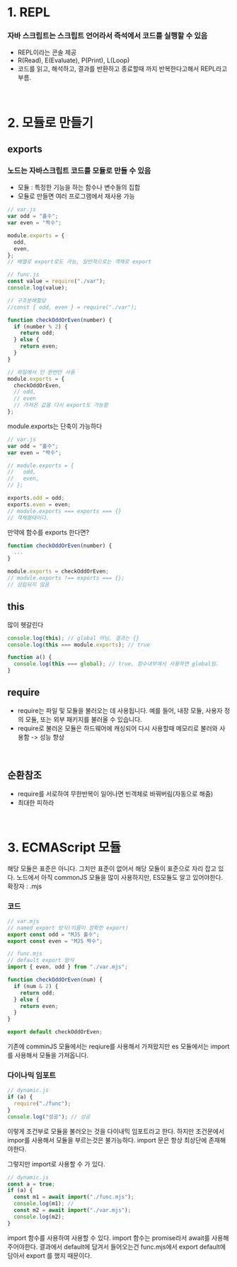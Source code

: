 # 1. REPL

### 자바 스크립트는 스크립트 언어라서 즉석에서 코드를 실행할 수 있음

- REPL이라는 콘솔 제공
- R(Read), E(Evaluate), P(Print), L(Loop)
- 코드를 읽고, 해석하고, 결과를 반환하고 종료할때 까지 반복한다고해서 REPL라고 부름.

<br>

# 2. 모듈로 만들기

## exports

### 노드는 자바스크립트 코드를 모듈로 만들 수 있음

- 모듈 : 특정한 기능을 하는 함수나 변수들의 집합
- 모듈로 만들면 여러 프로그램에서 재사용 가능

```javascript
// var.js
var odd = "홀수";
var even = "짝수";

module.exports = {
  odd,
  even,
};
// 배열로 export로도 가능, 일반적으로는 객채로 export
```

```javascript
// func.js
const value = require("./var");
console.log(value);

// 구조분해할당
//const { odd, even } = require("./var");

function checkOddOrEven(number) {
  if (number % 2) {
    return odd;
  } else {
    return even;
  }
}

// 파일에서 단 한번만 사용
module.exports = {
  checkOddOrEven,
  // odd,
  // even
  // 가져온 값을 다시 export도 가능함
};
```

module.exports는 단축이 가능하다

```javascript
// var.js
var odd = "홀수";
var even = "짝수";

// module.exports = {
//   odd,
//   even,
// };

exports.odd = odd;
exports.even = even;
// module.exports === exports === {}
// 객체형태이다.
```

만약에 함수를 exports 한다면?

```javascript
function checkOddOrEven(number) {
  ...
}

module.exports = checkOddOrEven;
// module.exports !== exports === {};
// 성립되지 않음
```

## this

많이 헷갈린다
<br>

```javascript
console.log(this); // global 아님, 결과는 {}
console.log(this === module.exports); // true

function a() {
  console.log(this === global); // true, 함수내부에서 사용하면 global임.
}
```

## require

- require는 파일 및 모듈을 불러오는 데 사용됩니다. 예를 들어, 내장 모듈, 사용자 정의 모듈, 또는 외부 패키지를 불러올 수 있습니다.
- require로 불러온 모듈은 하드웨어에 캐싱되어 다시 사용할때 메모리로 불러와 사용함 -> 성능 향상

<br>

## 순환참조

- require를 서로하여 무한반복이 일어나면 빈객체로 바꿔버림(자동으로 해줌)
- 최대한 피하라

<br>

# 3. ECMAScript 모듈

해당 모듈은 표준은 아니다. 그치만 표준이 없어서 해당 모듈이 표준으로 자리 잡고 있다.
노드에서 아직 commonJS 모듈을 많이 사용하지만, ES모듈도 알고 있어야한다.
<br>
확장자 : .mjs

### 코드

```javascript
// var.mjs
// named export 방식(이름이 정확한 export)
export const odd = "MJS 홀수";
export const even = "MJS 짝수";
```

```javascript
// func.mjs
// default export 방식
import { even, odd } from "./var.mjs";

function checkOddOrEven(num) {
  if (num & 2) {
    return odd;
  } else {
    return even;
  }
}

export default checkOddOrEven;
```

기존에 comminJS 모듈에서는 reqiure를 사용해서 가져왔지만 es 모듈에서는 import를 사용해서 모듈을 가져옵니다.

### 다이나믹 임포트

```javascript
// dynamic.js
if (a) {
  require("./func");
}
console.log("성공"); // 성공
```

이렇게 조건부로 모듈을 불러오는 것을 다이내믹 임포트라고 한다.
하지만 조건문에서 impor를 사용해서 모듈을 부르는것은 불가능하다.
import 문은 항상 최상단에 존재해야한다.

그렇지만 import로 사용할 수 가 있다.

```javascript
// dynamic.js
const a = true;
if (a) {
  const m1 = await import("./func.mjs");
  console.log(m1); //
  const m2 = await import("./var.mjs");
  console.log(m2);
}
```

import 함수를 사용하여 사용할 수 있다. import 함수는 promise라서 await를 사용해주어야한다.
결과에서 default에 담겨서 들어오는건 func.mjs에서 export default에 담아서 export 를 했지 때문이다.
